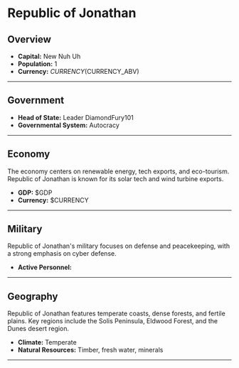 # Republic of Jonathan

## Overview

- **Capital:** New Nuh Uh
- **Population:** 1
- **Currency:** $CURRENCY ($CURRENCY_ABV)

---

## Government

- **Head of State:** Leader DiamondFury101
- **Governmental System:** Autocracy

---

## Economy
The economy centers on renewable energy, tech exports, and eco-tourism. Republic of Jonathan is known for its solar tech and wind turbine exports.

- **GDP:** $GDP
- **Currency:** $CURRENCY

---

## Military
Republic of Jonathan's military focuses on defense and peacekeeping, with a strong emphasis on cyber defense.

- **Active Personnel:** 

---

## Geography
Republic of Jonathan features temperate coasts, dense forests, and fertile plains. Key regions include the Solis Peninsula, Eldwood Forest, and the Dunes desert region.

- **Climate:** Temperate
- **Natural Resources:** Timber, fresh water, minerals

---